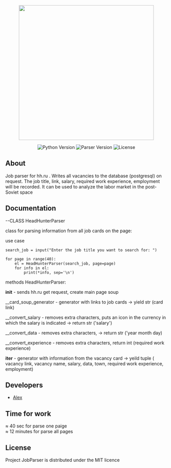 <p align="center">
      <img src="https://i.ibb.co/52yx53P/parse.png" width="420">
</p>

<p align="center">
   <img src="https://img.shields.io/badge/python-3.10-green" alt="Python Version">
   <img src="https://img.shields.io/badge/Version-1.0(Alpha)-yellowgreen" alt="Parser Version">
   <img src="https://img.shields.io/badge/Licence-MIT-blueviolet" alt="License">
</p>

## About


Job parser for hh.ru . Writes all vacancies to the database (postgresql) on request. The job title, link, salary, required work experience, employment will be recorded. It can be used to analyze the labor market in the post-Soviet space

## Documentation

--CLASS HeadHunterParser

       
class for parsing information from all job cards on the page:

use case

    search_job = input("Enter the job title you want to search for: ")

    for page in range(40):
        el = HeadHunterParser(search_job, page=page)
        for info in el:
            print(*info, sep='\n')
       
methods HeadHunterParser:
       
__init__ - sends hh.ru get request, create main page soup
      
__card_soup_generator - generator with links to job cards -> yield str (card link)
      
__convert_salary - removes extra characters, puts an icon in the currency in which the salary is indicated -> return str ('salary<valute icon>')
      
__convert_data - removes extra characters,  -> return str ('year month day)
      
__convert_experience - removes extra characters, return int (required work experience)
      
__iter__ - generator with information from the vacancy card -> yeild tuple ( vacancy link, vacancy name, salary, data, town, required work experience, employment)


## Developers

- [Alex](https://github.com/Friztutu)

## Time for work

≈ 40 sec for parse one paige <br/>
≈ 12 minutes for parse all pages

## License

Project JobParser is distributed under the MIT licence


